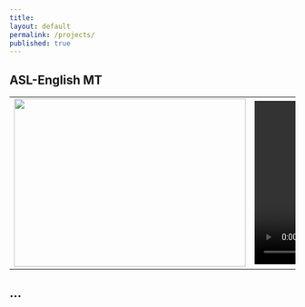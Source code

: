 ```yaml
---
title:
layout: default
permalink: /projects/
published: true
---
```


## ASL-English MT

<table>
  <tr>
    <td>
      <img src="{{ '/assets/images/asl-En_diagram.png' | relative_url }}" width="408" height="296"/>      
    </td>
    <td>
      <video width="340" height="288" controls autoplay>
        <source src="{{ '/assets/images/jk_demo_combined_680x576.mp4' | relative_url }}" type="video/mp4" />
      </video>
    </td>
  </tr>
</table>


## ...

